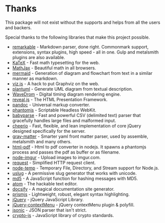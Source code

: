 # Thanks  
This package will not exist without the supports and helps from all the users and backers.  

Special thanks to the following libraries that make this project possible.  

* [remarkable](https://github.com/jonschlinkert/remarkable) - Markdown parser, done right. Commonmark support, extensions, syntax plugins, high speed - all in one. Gulp and metalsmith plugins are also available.  
* [KaTeX](https://github.com/Khan/KaTeX) - Fast math typesetting for the web.  
* [MathJax](https://github.com/mathjax/MathJax) - Beautiful math in all browsers.  
* [mermaid](https://github.com/knsv/mermaid) - Generation of diagram and flowchart from text in a similar manner as markdown.  
* [viz.js](https://github.com/mdaines/viz.js) - A hack to put Graphviz on the web.
* [plantuml](https://github.com/plantuml/plantuml) - Generate UML diagram from textual description.
* [WaveDrom](https://github.com/drom/wavedrom) - Digital timing diagram rendering engine.
* [reveal.js](https://github.com/hakimel/reveal.js) - The HTML Presentation Framework.
* [pandoc](https://github.com/jgm/pandoc) - Universal markup converter.
* [phantomjs](https://github.com/ariya/phantomjs) - Scriptable Headless WebKit.   
* [babyparse](https://github.com/mholt/PapaParse) - Fast and powerful CSV (delimited text) parser that gracefully handles large files and malformed input.
* [cheerio](https://github.com/cheeriojs/cheerio) - Fast, flexible, and lean implementation of core jQuery designed specifically for the server.
* [gray-matter](https://github.com/jonschlinkert/gray-matter) - Smarter yaml front matter parser, used by assemble, metalsmith and many others.
* [html-pdf](https://github.com/marcbachmann/node-html-pdf) - Html to pdf converter in nodejs. It spawns a phantomjs process and passes the pdf as buffer or as filename.
* [node-imgur](https://github.com/kaimallea/node-imgur) - Upload images to imgur.com.
* [request](https://github.com/request/request) - Simplified HTTP request client.
* [node-temp](https://github.com/bruce/node-temp) - Temporary File, Directory, and Stream support for Node.js.
* [uslug](https://github.com/jeremys/uslug) - A permissive slug generator that works with unicode.
* [md5](https://github.com/pvorb/node-md5) - A JavaScript function for hashing messages with MD5.
* [atom](https://github.com/atom/atom) - The hackable text editor.
* [docsify](https://docsify.js.org/#/) - A magical documentation site generator.  
* [prismjs](https://github.com/PrismJS/prism) - Lightweight, robust, elegant syntax highlighting.
* [jQuery](https://github.com/jquery/jquery) - jQuery JavaScript Library.
* [jQuery-contextMenu](https://github.com/swisnl/jQuery-contextMenu) - jQuery contextMenu plugin & polyfill.  
* [jsonic](https://github.com/rjrodger/jsonic) - JSON parser that isn't strict.
* [crypto-js](https://github.com/brix/crypto-js) - JavaScript library of crypto standards.
